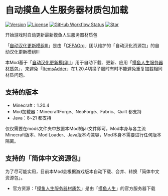 # 自动摸鱼人生服务器材质包加载
[![Version](https://img.shields.io/github/v/release/OldGodShen/I7MEUpdateMod?label=&logo=V&labelColor=E1F5FE&color=5D87BF&style=for-the-badge)](https://github.com/OldGodShen/I7MEUpdateMod/tags)
[![License](https://img.shields.io/github/license/OldGodShen/I7MEUpdateMod?label=&logo=c&style=for-the-badge&color=A8B9CC&labelColor=455A64)](https://github.com/OldGodShen/I7MEUpdateMod/blob/main/LICENSE)
[![GitHub Workflow Status](https://img.shields.io/github/actions/workflow/status/OldGodShen/I7MEUpdateMod/release.yml?style=for-the-badge&label=&logo=Gradle&labelColor=388E3C)](https://github.com/OldGodShen/I7MEUpdateMod/actions)
[![Star](https://img.shields.io/github/stars/OldGodShen/I7MEUpdateMod?label=&logo=GitHub&labelColor=black&color=FAFAFA&style=for-the-badge)](https://github.com/OldGodShen/I7MEUpdateMod/stargazers)

开始游戏时自动更新最新摸鱼人生服务器材质包

「[自动汉化更新模组Ⅲ](https://github.com/CFPAOrg/I18nUpdateMod3)」是由「[CFPAOrg](http://cfpa.team/)」团队维护的「自动汉化资源包」的自动汉化更新模组Ⅲ

本Mod基于「[自动汉化更新模组Ⅲ](https://github.com/CFPAOrg/I18nUpdateMod3)」用于自动下载、更新、应用「[摸鱼人生服务器材质包](http://43.248.184.175:26009/generated.zip)」，来避免「[ItemsAdder](https://www.spigotmc.org/resources/%E2%9C%A8itemsadder%E2%AD%90emotes-mobs-items-armors-hud-gui-emojis-blocks-wings-hats-liquids.73355)」在1.20.4切换子服时有时不能避免重复加载相同材质问题。

## 支持的版本
- Minecraft：1.20.4
- Mod加载器：MinecraftForge、NeoForge、Fabric、Quilt 都支持
- Java：8~21 都支持

仅仅需要在mods文件夹中放置本Mod的jar文件即可，Mod本身与各主流Minecraft版本、Mod Loader、Java版本均兼容，Mod本身不需要进行任何版本隔离。

## 支持的「简体中文资源包」
为了尽可能实用，目前本Mod会根据游戏版本自动下载、合并、转换「简体中文资源包」。

- 官方资源：「[摸鱼人生服务器材质包](http://43.248.184.175:26009/generated.zip)」是由「[摸鱼人生](https://www.mcbbs.net/thread-1438743-1-1.html)」的官方服务器下载